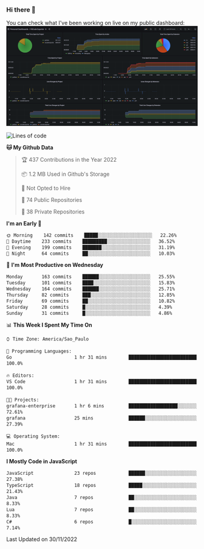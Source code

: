 ### Hi there 👋

<!--
**guicaulada/guicaulada** is a ✨ _special_ ✨ repository because its `README.md` (this file) appears on your GitHub profile.

Here are some ideas to get you started:

- 🔭 I’m currently working on ...
- 🌱 I’m currently learning ...
- 👯 I’m looking to collaborate on ...
- 🤔 I’m looking for help with ...
- 💬 Ask me about ...
- 📫 How to reach me: ...
- 😄 Pronouns: ...
- ⚡ Fun fact: ...
-->

You can check what I've been working on live on my public dashboard:
[![Grafana dashboard](./img/dashboard.png)](https://guicaulada.grafana.net/public-dashboards/e00f2ad838544b02826e8c075c05df45?orgId=1&refresh=30s)

<!--START_SECTION:waka-->
![Lines of code](https://img.shields.io/badge/From%20Hello%20World%20I%27ve%20Written-2.6%20million%20lines%20of%20code-blue)

**🐱 My Github Data** 

> 🏆 437 Contributions in the Year 2022
 > 
> 📦 1.2 MB Used in Github's Storage 
 > 
> 🚫 Not Opted to Hire
 > 
> 📜 74 Public Repositories 
 > 
> 🔑 38 Private Repositories  
 > 
**I'm an Early 🐤** 

```text
🌞 Morning    142 commits    █████░░░░░░░░░░░░░░░░░░░░   22.26% 
🌆 Daytime    233 commits    █████████░░░░░░░░░░░░░░░░   36.52% 
🌃 Evening    199 commits    ███████░░░░░░░░░░░░░░░░░░   31.19% 
🌙 Night      64 commits     ██░░░░░░░░░░░░░░░░░░░░░░░   10.03%

```
📅 **I'm Most Productive on Wednesday** 

```text
Monday       163 commits    ██████░░░░░░░░░░░░░░░░░░░   25.55% 
Tuesday      101 commits    ████░░░░░░░░░░░░░░░░░░░░░   15.83% 
Wednesday    164 commits    ██████░░░░░░░░░░░░░░░░░░░   25.71% 
Thursday     82 commits     ███░░░░░░░░░░░░░░░░░░░░░░   12.85% 
Friday       69 commits     ██░░░░░░░░░░░░░░░░░░░░░░░   10.82% 
Saturday     28 commits     █░░░░░░░░░░░░░░░░░░░░░░░░   4.39% 
Sunday       31 commits     █░░░░░░░░░░░░░░░░░░░░░░░░   4.86%

```


📊 **This Week I Spent My Time On** 

```text
⌚︎ Time Zone: America/Sao_Paulo

💬 Programming Languages: 
Go                       1 hr 31 mins        █████████████████████████   100.0%

🔥 Editors: 
VS Code                  1 hr 31 mins        █████████████████████████   100.0%

🐱‍💻 Projects: 
grafana-enterprise       1 hr 6 mins         ██████████████████░░░░░░░   72.61% 
grafana                  25 mins             ██████░░░░░░░░░░░░░░░░░░░   27.39%

💻 Operating System: 
Mac                      1 hr 31 mins        █████████████████████████   100.0%

```

**I Mostly Code in JavaScript** 

```text
JavaScript               23 repos            ██████░░░░░░░░░░░░░░░░░░░   27.38% 
TypeScript               18 repos            █████░░░░░░░░░░░░░░░░░░░░   21.43% 
Java                     7 repos             ██░░░░░░░░░░░░░░░░░░░░░░░   8.33% 
Lua                      7 repos             ██░░░░░░░░░░░░░░░░░░░░░░░   8.33% 
C#                       6 repos             █░░░░░░░░░░░░░░░░░░░░░░░░   7.14%

```



 Last Updated on 30/11/2022
<!--END_SECTION:waka-->
